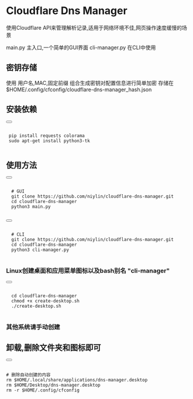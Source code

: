 # Cloudflare Dns Manager
使用Cloudflare API来管理解析记录,适用于网络环境不佳,网页操作速度缓慢的场景

main.py 主入口,一个简单的GUI界面
cli-manager.py 在CLI中使用

## 密钥存储
使用 用户名,MAC,固定前缀 组合生成密钥对配置信息进行简单加密
存储在 $HOME/.config/cfconfig/cloudflare-dns-manager_hash.json

## 安装依赖
  
<div>
  <button class="btn" data-clipboard-target="#code"></button>
  <pre><code id="code" class="language-bash">
 pip install requests colorama  
 sudo apt-get install python3-tk
  </code></pre>
</div>


## 使用方法  

<div>
  <button class="btn" data-clipboard-target="#code"></button>
  <pre><code id="code" class="language-bash">
  # GUI
  git clone https://github.com/niylin/cloudflare-dns-manager.git
  cd cloudflare-dns-manager
  python3 main.py
  </code></pre>
</div>


<div>
  <button class="btn" data-clipboard-target="#code"></button>
  <pre><code id="code" class="language-bash">
  # CLI
  git clone https://github.com/niylin/cloudflare-dns-manager.git
  cd cloudflare-dns-manager
  python3 cli-manager.py
  </code></pre>
</div>

### Linux创建桌面和应用菜单图标以及bash别名 "cli-manager"
<div>
  <button class="btn" data-clipboard-target="#code"></button>
  <pre><code id="code" class="language-bash">
  cd cloudflare-dns-manager
  chmod +x create-desktop.sh
  ./create-desktop.sh
  </code></pre>
</div>

### 其他系统请手动创建

## 卸载,删除文件夹和图标即可
<div>
  <button class="btn" data-clipboard-target="#code"></button>
  <pre><code id="code" class="language-bash">
# 删除自动创建的内容
rm $HOME/.local/share/applications/dns-manager.desktop
rm $HOME/Desktop/dns-manager.desktop
rm -r $HOME/.config/cfconfig

  </code></pre>
</div>